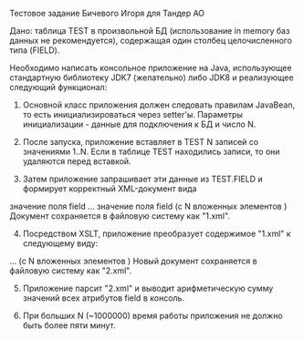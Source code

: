 Тестовое задание Бичевого Игоря для Тандер АО

Дано: таблица TEST в произвольной БД (использование in memory баз данных не рекомендуется), содержащая один столбец целочисленного типа (FIELD).

Необходимо написать консольное приложение на Java, использующее стандартную библиотеку JDK7 (желательно) либо JDK8 и реализующее следующий функционал:

1. Основной класс приложения должен следовать правилам JavaBean, то есть инициализироваться через setter'ы. Параметры инициализации - данные для подключения к БД и число N. 

2. После запуска, приложение вставляет в TEST N записей со значениями 1..N. Если в таблице TEST находились записи, то они удаляются перед вставкой.

3. Затем приложение запрашивает эти данные из TEST.FIELD и формирует корректный XML-документ вида  
<entries>  
    <entry>  
        <field>значение поля field</field>  
    </entry>  
    ...  
    <entry>  
        <field>значение поля field</field>  
    </entry>  
</entries>  
(с N вложенных элементов <entry>)  
Документ сохраняется в файловую систему как "1.xml".  

4. Посредством XSLT, приложение преобразует содержимое "1.xml" к следующему виду:  
<entries>  
    <entry field="значение поля field">  
    ...  
    <entry field="значение поля field">  
</entries>  
(с N вложенных элементов <entry>)  
Новый документ сохраняется в файловую систему как "2.xml".  

5. Приложение парсит "2.xml" и выводит арифметическую сумму значений всех атрибутов field в консоль. 

6.	При больших N (~1000000) время работы приложения не должно быть более пяти минут.
